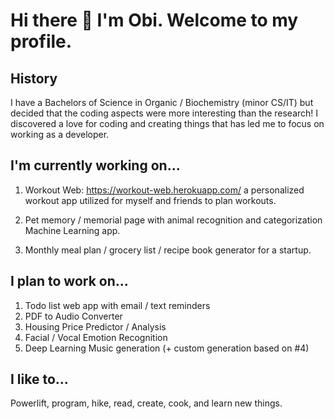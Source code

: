 # Hi there 👋 I'm Obi. Welcome to my profile.

## History
I have a Bachelors of Science in Organic / Biochemistry (minor CS/IT) but decided that the coding aspects
were more interesting than the research! I discovered a love for coding and creating things that has led me to focus on working as a developer.

## I'm currently working on...
1. Workout Web: https://workout-web.herokuapp.com/
a personalized workout app utilized for myself and friends to plan workouts.

2. Pet memory / memorial page with animal recognition and categorization Machine Learning app. 

3. Monthly meal plan / grocery list / recipe book generator for a startup.

## I plan to work on...

1. Todo list web app with email / text reminders
2. PDF to Audio Converter
3. Housing Price Predictor / Analysis
4. Facial / Vocal Emotion Recognition
5. Deep Learning Music generation (+ custom generation based on #4)

## I like to...
Powerlift, program, hike, read, create, cook, and learn new things.
